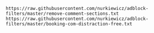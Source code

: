     https://raw.githubusercontent.com/nurkiewicz/adblock-filters/master/remove-comment-sections.txt
    https://raw.githubusercontent.com/nurkiewicz/adblock-filters/master/booking-com-distraction-free.txt
